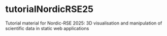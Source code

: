 # tutorialNordicRSE25
Tutorial material for Nordic-RSE 2025: 3D visualisation and manipulation of scientific data in static web applications
